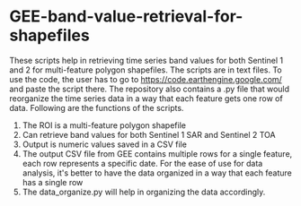 # GEE-band-value-retrieval-for-shapefiles

These scripts help in retrieving time series band values for both Sentinel 1 and 2 for multi-feature polygon shapefiles. The scripts are in text files. To use the code, the user has to go to https://code.earthengine.google.com/ and paste the script there. The repository also contains a .py file that would reorganize the time series data in a way that each feature gets one row of data. Following are the functions of the scripts. 

1. The ROI is a multi-feature polygon shapefile
2. Can retrieve band values for both Sentinel 1 SAR and Sentinel 2 TOA
3. Output is numeric values saved in a CSV file
4. The output CSV file from GEE contains multiple rows for a single feature, each row represents a specific date. For the ease of use for data analysis, it's better to have the data organized in a way that each feature has a single row
5. The data_organize.py will help in organizing the data accordingly. 
